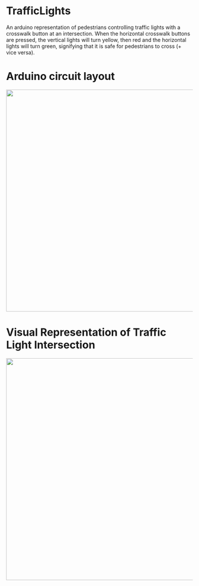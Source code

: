 # TrafficLights 
An arduino representation of pedestrians controlling traffic lights with a crosswalk button at an intersection. When the horizontal crosswalk buttons are pressed, the vertical lights will turn yellow, then red and the horizontal lights will turn green, signifying that it is safe for pedestrians to cross (+ vice versa). 

# Arduino circuit layout
<img src="https://user-images.githubusercontent.com/66861579/190685914-1473bec3-99cf-4d5a-87fe-69bcdfc4e9a5.png" width="600">

# Visual Representation of Traffic Light Intersection
<img src="https://user-images.githubusercontent.com/66861579/190686378-d9faa040-5c62-4532-a0f5-9915409ffe7c.png" width="600">

